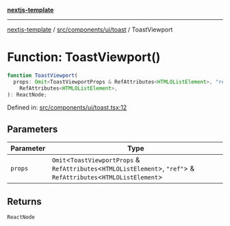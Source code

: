 [**nextjs-template**](README.md)

---

[nextjs-template](README.md) / [src/components/ui/toast](src.components.ui.toast.md) / ToastViewport

# Function: ToastViewport()

```ts
function ToastViewport(
  props: Omit<ToastViewportProps & RefAttributes<HTMLOListElement>, "ref"> &
    RefAttributes<HTMLOListElement>,
): ReactNode;
```

Defined in: [src/components/ui/toast.tsx:12](https://github.com/Its-Satyajit/nextjs-template/blob/c8d81b09293d759cbf04e9bc7e542cc7d90740e6/src/components/ui/toast.tsx#L12)

## Parameters

| Parameter | Type                                                                                                                    |
| --------- | ----------------------------------------------------------------------------------------------------------------------- |
| `props`   | `Omit`\<`ToastViewportProps` & `RefAttributes`\<`HTMLOListElement`\>, `"ref"`\> & `RefAttributes`\<`HTMLOListElement`\> |

## Returns

`ReactNode`
